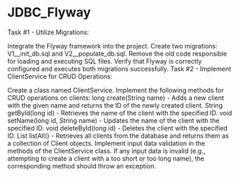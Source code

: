 # JDBC_Flyway
Task #1 - Utilize Migrations:

Integrate the Flyway framework into the project.
Create two migrations: V1__init_db.sql and V2__populate_db.sql.
Remove the old code responsible for loading and executing SQL files.
Verify that Flyway is correctly configured and executes both migrations successfully.
Task #2 - Implement ClientService for CRUD Operations:

Create a class named ClientService.
Implement the following methods for CRUD operations on clients:
long create(String name) - Adds a new client with the given name and returns the ID of the newly created client.
String getById(long id) - Retrieves the name of the client with the specified ID.
void setName(long id, String name) - Updates the name of the client with the specified ID.
void deleteById(long id) - Deletes the client with the specified ID.
List<Client> listAll() - Retrieves all clients from the database and returns them as a collection of Client objects.
Implement input data validation in the methods of the ClientService class. If any input data is invalid
(e.g., attempting to create a client with a too short or too long name), the corresponding method should throw an exception.
